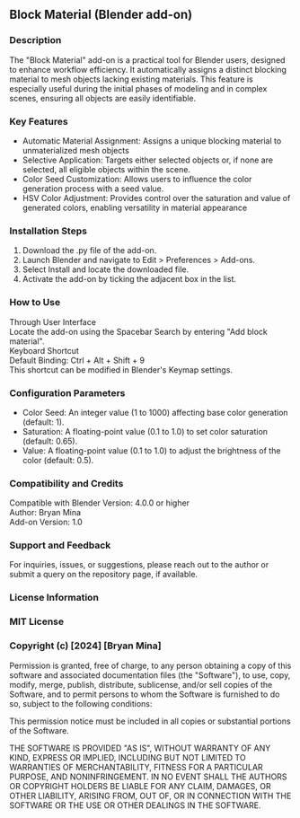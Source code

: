 ## Block Material (Blender add-on)
### Description
The "Block Material" add-on is a practical tool for Blender users, designed to enhance workflow efficiency. It automatically assigns a distinct blocking material to mesh objects lacking existing materials. This feature is especially useful during the initial phases of modeling and in complex scenes, ensuring all objects are easily identifiable.

### Key Features
   + Automatic Material Assignment: Assigns a unique blocking material to unmaterialized mesh objects  
   + Selective Application: Targets either selected objects or, if none are selected, all eligible objects within the scene.
   + Color Seed Customization: Allows users to influence the color generation process with a seed value.  
   + HSV Color Adjustment: Provides control over the saturation and value of generated colors, enabling versatility in material appearance  

### Installation Steps
   1. Download the .py file of the add-on.  
   2. Launch Blender and navigate to Edit > Preferences > Add-ons.  
   3. Select Install and locate the downloaded file.  
   4. Activate the add-on by ticking the adjacent box in the list.  

### How to Use
   Through User Interface  
   Locate the add-on using the Spacebar Search by entering "Add block material".  
   Keyboard Shortcut  
   Default Binding: Ctrl + Alt + Shift + 9  
   This shortcut can be modified in Blender's Keymap settings.  

### Configuration Parameters
   + Color Seed: An integer value (1 to 1000) affecting base color generation (default: 1).  
   + Saturation: A floating-point value (0.1 to 1.0) to set color saturation (default: 0.65).  
   + Value: A floating-point value (0.1 to 1.0) to adjust the brightness of the color (default: 0.5).  

### Compatibility and Credits
   Compatible with Blender Version: 4.0.0 or higher  
   Author: Bryan Mina  
   Add-on Version: 1.0  

### Support and Feedback
   For inquiries, issues, or suggestions, please reach out to the author or submit a query on the repository page, if available.  

### License Information
### MIT License

### Copyright (c) [2024] [Bryan Mina]

   Permission is granted, free of charge, to any person obtaining a copy of this software and associated documentation files (the "Software"), to use, copy, modify, merge, publish, distribute, sublicense, and/or sell copies of the Software, and to permit persons to whom the Software is furnished to do so, subject to the following conditions:  

   This permission notice must be included in all copies or substantial portions of the Software.  

   THE SOFTWARE IS PROVIDED "AS IS", WITHOUT WARRANTY OF ANY KIND, EXPRESS OR IMPLIED, INCLUDING BUT NOT LIMITED TO WARRANTIES OF MERCHANTABILITY, FITNESS FOR A PARTICULAR PURPOSE, AND NONINFRINGEMENT. IN NO EVENT SHALL THE AUTHORS OR COPYRIGHT HOLDERS BE LIABLE FOR ANY CLAIM, DAMAGES, OR OTHER LIABILITY, ARISING FROM, OUT OF, OR IN CONNECTION WITH THE SOFTWARE OR THE USE OR OTHER DEALINGS IN THE SOFTWARE.  
